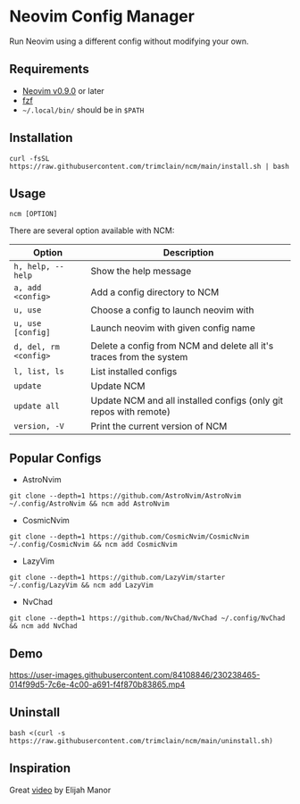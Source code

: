 # Neovim Config Manager

Run Neovim using a different config without modifying your own.

## Requirements

- [Neovim v0.9.0](https://github.com/neovim/neovim/releases/tag/v0.9.0) or later
- [fzf](https://github.com/junegunn/fzf)
- `~/.local/bin/` should be in `$PATH`

## Installation

```
curl -fsSL https://raw.githubusercontent.com/trimclain/ncm/main/install.sh | bash
```

## Usage

```
ncm [OPTION]
```

There are several option available with NCM:

| Option                                           | Description                                                         |
| ------------------------------------------------ | ------------------------------------------------------------------- |
| `h, help, --help`                                | Show the help message                                               |
| `a, add <config>`                                | Add a config directory to NCM                                       |
| `u, use`                                         | Choose a config to launch neovim with                               |
| `u, use [config]`                                | Launch neovim with given config name                                |
| `d, del, rm <config>`                            | Delete a config from NCM and delete all it's traces from the system |
| `l, list, ls`                                    | List installed configs                                              |
| `update`                                         | Update NCM                                                          |
| `update all`                                     | Update NCM and all installed configs (only git repos with remote)   |
| `version, -V`                                    | Print the current version of NCM                                    |


## Popular Configs

- AstroNvim
```
git clone --depth=1 https://github.com/AstroNvim/AstroNvim ~/.config/AstroNvim && ncm add AstroNvim
```
- CosmicNvim
```
git clone --depth=1 https://github.com/CosmicNvim/CosmicNvim ~/.config/CosmicNvim && ncm add CosmicNvim
```
- LazyVim
```
git clone --depth=1 https://github.com/LazyVim/starter ~/.config/LazyVim && ncm add LazyVim
```
- NvChad
```
git clone --depth=1 https://github.com/NvChad/NvChad ~/.config/NvChad && ncm add NvChad
```


## Demo

https://user-images.githubusercontent.com/84108846/230238465-014f99d5-7c6e-4c00-a691-f4f870b83865.mp4


## Uninstall

```
bash <(curl -s https://raw.githubusercontent.com/trimclain/ncm/main/uninstall.sh)
```

## Inspiration

Great [video](https://www.youtube.com/watch?v=LkHjJlSgKZY) by Elijah Manor

